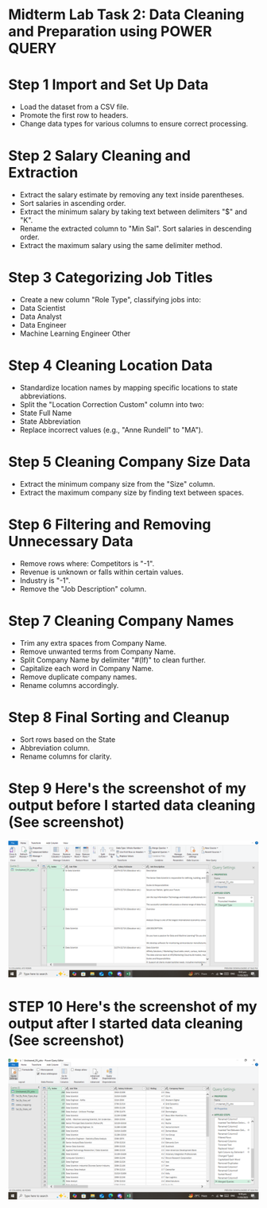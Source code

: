 
# Midterm Lab Task 2: Data Cleaning and Preparation using POWER QUERY


# Step 1 Import and Set Up Data
- Load the dataset from a CSV file.
- Promote the first row to headers.
- Change data types for various columns to ensure correct processing.

# Step 2 Salary Cleaning and Extraction
- Extract the salary estimate by removing any text inside parentheses.
- Sort salaries in ascending order.
- Extract the minimum salary by taking text between delimiters "$" and "K".
- Rename the extracted column to "Min Sal".
Sort salaries in descending order.
- Extract the maximum salary using the same delimiter method.

# Step 3 Categorizing Job Titles
- Create a new column "Role Type", classifying jobs into:
- Data Scientist
- Data Analyst
- Data Engineer
- Machine Learning Engineer
Other

# Step 4 Cleaning Location Data
- Standardize location names by mapping specific locations to state abbreviations.
- Split the "Location Correction Custom" column into two:
- State Full Name
- State Abbreviation
- Replace incorrect values (e.g., "Anne Rundell" to "MA").

# Step 5 Cleaning Company Size Data
- Extract the minimum company size from the "Size" column.
- Extract the maximum company size by finding text between spaces.

# Step 6 Filtering and Removing Unnecessary Data
- Remove rows where:
Competitors is "-1".
- Revenue is unknown or falls within certain values.
- Industry is "-1".
- Remove the "Job Description" column.

# Step 7 Cleaning Company Names
- Trim any extra spaces from Company Name.
- Remove unwanted terms from Company Name.
- Split Company Name by delimiter "#(lf)" to clean further.
- Capitalize each word in Company Name.
- Remove duplicate company names.
- Rename columns accordingly.
  
# Step 8 Final Sorting and Cleanup
- Sort rows based on the State
- Abbreviation column.
- Rename columns for clarity.

# Step 9 Here's the screenshot of my output before I started data cleaning (See screenshot)
![screenshot](images/Before.PNG)

# STEP 10 Here's the screenshot of my output after I started data cleaning (See screenshot)
![screenshot](images/After.PNG)

